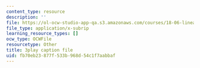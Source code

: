 ```yaml
---
content_type: resource
description: ''
file: https://ol-ocw-studio-app-qa.s3.amazonaws.com/courses/18-06-linear-algebra-spring-2010/fb70eb23877f533b968d54c1f7aabbaf_13r9QY6cmjc.vtt
file_type: application/x-subrip
learning_resource_types: []
ocw_type: OCWFile
resourcetype: Other
title: 3play caption file
uid: fb70eb23-877f-533b-968d-54c1f7aabbaf
---
```

